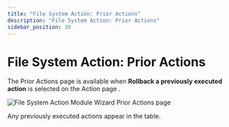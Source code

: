 ```yaml
---
title: "File System Action: Prior Actions"
description: "File System Action: Prior Actions"
sidebar_position: 30
---
```


# File System Action: Prior Actions

The Prior Actions page is available when **Rollback a previously executed action** is selected on
the Action page .

![File System Action Module Wizard Prior Actions page](/images/accessanalyzer/12.0/admin/action/filesystem/prioractions.webp)

Any previously executed actions appear in the table.
